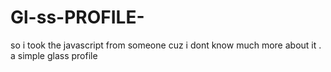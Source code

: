 # Gl-ss-PROFILE-
so i took the javascript from someone cuz i dont know much more about it . a simple glass profile 
